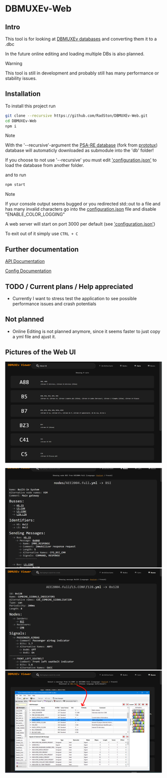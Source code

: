 # DBMUXEv-Web

## Intro 

This tool is for looking at [DBMUXEv databases](https://github.com/RadSton/PSA-RE/tree/master/dbmuxev/doc#dbmuxev-format-specs-v01) and converting them it to a .dbc

In the future online editing and loading multiple DBs is also planned.

> [!WARNING]  
> This tool is still in development and probably still has many performance or stability issues. 


## Installation

To install this project run

```sh
git clone --recursive https://github.com/RadSton/DBMUXEv-Web.git
cd DBMUXEv-Web
npm i
```

> [!NOTE]  
> With the '--recursive'-argument the [PSA-RE database](https://github.com/RadSton/PSA-RE/tree/master) (fork from [prototux](https://github.com/prototux/PSA-RE)) database will automaticly downloaded as submodule into the 'db' folder!
>
> If you choose to not use '--recursive' you must edit ['configuration.json'](https://github.com/RadSton/DBMUXEv-Web/blob/master/docs/API_Doc.md) to load the database from another folder.

and to run 

```sh
npm start
```

> [!NOTE]  
> If your console output seems bugged or you redirected std::out to a file and has many invalid characters go into the [configuration.json](https://github.com/RadSton/DBMUXEv-Web/blob/master/docs/API_Doc.md) file and disable "ENABLE_COLOR_LOGGING"


A web server will start on port 3000 per default (see ['configuration.json'](https://github.com/RadSton/DBMUXEv-Web/blob/master/docs/API_Doc.md))

To exit out of it simply use `CTRL + C`

## Further documentation

[API Documentation](https://github.com/RadSton/PSA-RE/blob/web-dev/web/API_Doc.md)

[Config Documentation](https://github.com/RadSton/PSA-RE/blob/web-dev/web/Configuration_Doc.md)

## TODO / Current plans / Help appreciated

- Currently I want to stress test the application to see possible performance issues and crash potentials


## Not planned

- Online Editing is not planned anymore, since it seems faster to just copy a yml file and ajust it.

## Pictures of the Web UI 

![Car Search](docs/pictures/CarSearch.PNG)

![Node View](docs/pictures/NodeView.PNG)
![Message View](docs/pictures/MessageView.PNG)
![DBC Preview](docs/pictures/DBCPreview.PNG)
